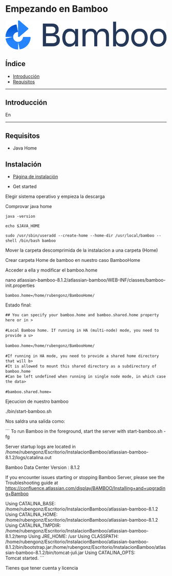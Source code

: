 # Empezando en Bamboo

<div align="center">
    <img src="Imagenes/BombooLogo.png"/>
</div>

## Índice

- [Introducción]()
- [Requisitos]()

---

## Introducción

En 

---

## Requisitos

- Java Home

## Instalación

- [Página de instalación](https://www.atlassian.com/software/bamboo/download)

- Get started

Elegir sistema operativo y empieza la descarga

Comprovar java home

```console
java -version
```

```console
echo $JAVA_HOME
```

```console
sudo /usr/sbin/useradd --create-home --home-dir /usr/local/bamboo --shell /bin/bash bamboo
```

Mover la carpeta descomprimida de la instalacion a una carpeta (Home)

Crear carpeta Home de bamboo en nuestro caso BambooHome

Acceder a ella y modificar el bamboo.home


nano atlassian-bamboo-8.1.2/atlassian-bamboo/WEB-INF/classes/bamboo-init.properties 

```
bamboo.home=/home/rubengonz/BambooHome/
```

Estado final:

```
## You can specify your bamboo.home and bamboo.shared.home property here or in >

#Local Bamboo home. If running in HA (multi-node) mode, you need to provide a u>

bamboo.home=/home/rubengonz/BambooHome/

#If running in HA mode, you need to provide a shared home directory that will b>
#It is allowed to mount this shared directory as a subdirectory of bamboo.home
#Can be left undefined when running in single node mode, in which case the data>

#bamboo.shared.home=
```

Ejecucion de nuestro bamboo

./bin/start-bamboo.sh

Nos saldra una salida como:

´´´
To run Bamboo in the foreground, start the server with start-bamboo.sh -fg

Server startup logs are located in /home/rubengonz/Escritorio/InstalacionBamboo/atlassian-bamboo-8.1.2/logs/catalina.out

Bamboo Data Center
   Version : 8.1.2
                  

If you encounter issues starting or stopping Bamboo Server, please see the Troubleshooting guide at https://confluence.atlassian.com/display/BAMBOO/Installing+and+upgrading+Bamboo

Using CATALINA_BASE:   /home/rubengonz/Escritorio/InstalacionBamboo/atlassian-bamboo-8.1.2
Using CATALINA_HOME:   /home/rubengonz/Escritorio/InstalacionBamboo/atlassian-bamboo-8.1.2
Using CATALINA_TMPDIR: /home/rubengonz/Escritorio/InstalacionBamboo/atlassian-bamboo-8.1.2/temp
Using JRE_HOME:        /usr
Using CLASSPATH:       /home/rubengonz/Escritorio/InstalacionBamboo/atlassian-bamboo-8.1.2/bin/bootstrap.jar:/home/rubengonz/Escritorio/InstalacionBamboo/atlassian-bamboo-8.1.2/bin/tomcat-juli.jar
Using CATALINA_OPTS:   
Tomcat started.
´´´


Tienes que tener cuenta y licencia